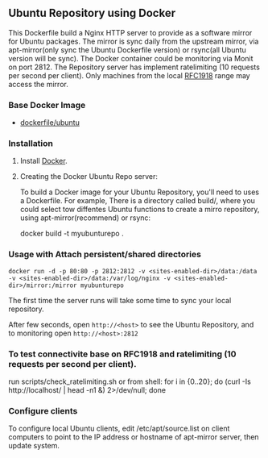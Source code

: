 ## Ubuntu Repository using Docker

This Dockerfile build a Nginx HTTP server to provide as a software mirror for Ubuntu packages.
The mirror is sync daily from the upstream mirror, via apt-mirror(only sync the Ubuntu Dockerfile version)
or rsync(all Ubuntu version will be sync).
The Docker container could be monitoring via Monit on port 2812.
The Repository server has implement ratelimiting (10 requests per second per client).
Only machines from the local [RFC1918](https://tools.ietf.org/html/rfc1918) range may access the mirror.

### Base Docker Image

* [dockerfile/ubuntu](http://dockerfile.github.io/#/ubuntu)


### Installation

1. Install [Docker](https://www.docker.com/).

2. Creating the Docker Ubuntu Repo server:

    To build a Docker image for your Ubuntu Repository, you'll need to uses a Dockerfile.
    For example, There is a directory called build/, where you could select tow diffentes Ubuntu
    functions to create a mirro repository, using apt-mirror(recommend) or rsync:

    docker build -t myubunturepo .


### Usage with Attach persistent/shared directories

    docker run -d -p 80:80 -p 2812:2812 -v <sites-enabled-dir>/data:/data -v <sites-enabled-dir>/data:/var/log/nginx -v <sites-enabled-dir>/mirror:/mirror myubunturepo


The first time the server runs will take some time to sync your local repository.

After few seconds, open `http://<host>` to see the Ubuntu Repository, and to monitoring open `http://<host>:2812`

### To test connectivite base on RFC1918 and ratelimiting (10 requests per second per client).

   run scripts/check_ratelimiting.sh or from shell:
   for i in {0..20}; do (curl -Is http://localhost/ | head -n1 &) 2>/dev/null; done


### Configure clients

 To configure local Ubuntu clients, edit /etc/apt/source.list on client computers to point to the IP address or hostname of apt-mirror server, then update system.
